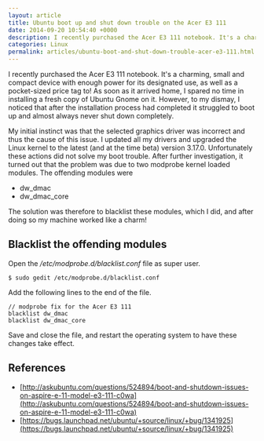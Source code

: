 ```yaml
---
layout: article
title: Ubuntu boot up and shut down trouble on the Acer E3 111
date: 2014-09-20 10:54:40 +0000
description: I recently purchased the Acer E3 111 notebook. It's a charming, small and compact device with enough power for its designated use, as well as a pocket-sized price tag to! As soon as it arrived home, I spared no time in installing a fresh copy of Ubuntu Gnome on it. However, to my dismay, I noticed that after the installation process had completed it struggled to boot up and almost always never shut down completely.
categories: Linux
permalink: articles/ubuntu-boot-and-shut-down-trouble-acer-e3-111.html
---
```

I recently purchased the Acer E3 111 notebook. It's a charming, small and compact device with enough power for its designated use, as well as a pocket-sized price tag to! As soon as it arrived home, I spared no time in installing a fresh copy of Ubuntu Gnome on it. However, to my dismay, I noticed that after the installation process had completed it struggled to boot up and almost always never shut down completely.

My initial instinct was that the selected graphics driver was incorrect and thus the cause of this issue. I updated all my drivers and upgraded the Linux kernel to the latest (and at the time beta) version 3.17.0. Unfortunately these actions did not solve my boot trouble. After further investigation, it turned out that the problem was due to two modprobe kernel loaded modules. The offending modules were

- dw_dmac
- dw_dmac_core

The solution was therefore to blacklist these modules, which I did, and after doing so my machine worked like a charm!


## Blacklist the offending modules
Open the */etc/modprobe.d/blacklist.conf* file as super user.

```
$ sudo gedit /etc/modprobe.d/blacklist.conf
```

Add the following lines to the end of the file.

```
// modprobe fix for the Acer E3 111
blacklist dw_dmac
blacklist dw_dmac_core

```

Save and close the file, and restart the operating system to have these changes take effect.

## References

- [http://askubuntu.com/questions/524894/boot-and-shutdown-issues-on-aspire-e-11-model-e3-111-c0wa](http://askubuntu.com/questions/524894/boot-and-shutdown-issues-on-aspire-e-11-model-e3-111-c0wa)
- [https://bugs.launchpad.net/ubuntu/+source/linux/+bug/1341925](https://bugs.launchpad.net/ubuntu/+source/linux/+bug/1341925)
